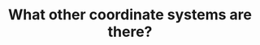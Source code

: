 ---
id: G7
title: What other coordinate systems are there?
dependencies: 
    - G6 
keyQuestions:
    - Why might Cartesian coordinates sometimes be inconvenient?
    - What are _polar coordinates_, and when are they useful?
    - What are good examples of curves that can be described conveniently in polar coordinates?

---